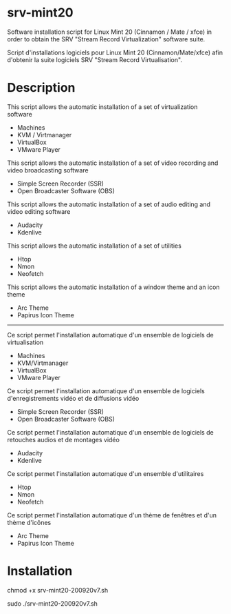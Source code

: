 # srv-mint20
Software installation script for Linux Mint 20 (Cinnamon / Mate / xfce) in order to obtain the SRV "Stream Record Virtualization" software suite.

Script d'installations logiciels pour Linux Mint 20 (Cinnamon/Mate/xfce) afin d'obtenir la suite logiciels SRV "Stream Record Virtualisation".

# Description
This script allows the automatic installation of a set of virtualization software
* Machines
* KVM / Virtmanager
* VirtualBox
* VMware Player

This script allows the automatic installation of a set of video recording and video broadcasting software
* Simple Screen Recorder (SSR)
* Open Broadcaster Software (OBS)

This script allows the automatic installation of a set of audio editing and video editing software
* Audacity
* Kdenlive

This script allows the automatic installation of a set of utilities
* Htop
* Nmon
* Neofetch

This script allows the automatic installation of a window theme and an icon theme
* Arc Theme
* Papirus Icon Theme

----------------------------------------------------------------------

Ce script permet l'installation automatique d'un ensemble de logiciels de virtualisation
* Machines
* KVM/Virtmanager
* VirtualBox
* VMware Player

Ce script permet l'installation automatique d'un ensemble de logiciels d'enregistrements vidéo et de diffusions vidéo
* Simple Screen Recorder (SSR)
* Open Broadcaster Software (OBS)

Ce script permet l'installation automatique d'un ensemble de logiciels de retouches audios et de montages vidéo
* Audacity
* Kdenlive

Ce script permet l'installation automatique d'un ensemble d'utilitaires
* Htop
* Nmon
* Neofetch

Ce script permet l'installation automatique d'un thème de fenêtres et d'un thème d'icônes
* Arc Theme
* Papirus Icon Theme

# Installation
chmod +x srv-mint20-200920v7.sh

sudo ./srv-mint20-200920v7.sh
